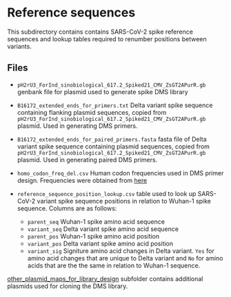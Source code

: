 # Reference sequences
This subdirectory contains contains SARS-CoV-2 spike reference sequences and lookup tables required to renumber positions between variants.

## Files
- `pH2rU3_ForInd_sinobiological_617.2_Spiked21_CMV_ZsGT2APurR.gb` genbank file for plasmid used to generate spike DMS library

- `B16172_extended_ends_for_primers.txt` Delta variant spike sequence containing flanking plasmid sequences, copied from `pH2rU3_ForInd_sinobiological_617.2_Spiked21_CMV_ZsGT2APurR.gb` plasmid. Used in generating DMS primers.

- `B16172_extended_ends_for_paired_primers.fasta` fasta file of Delta variant spike sequence containing plasmid sequences, copied from `pH2rU3_ForInd_sinobiological_617.2_Spiked21_CMV_ZsGT2APurR.gb` plasmid. Used in generating paired DMS primers.

- `homo_codon_freq_del.csv` Human codon frequencies used in DMS primer design. Frequencies were obtained from [here](https://www.kazusa.or.jp/codon/)

- `reference_sequence_position_lookup.csv` table used to look up SARS-CoV-2 variant spike sequence positions in relation to Wuhan-1 spike sequence. Columns are as follows:
	- `parent_seq` Wuhan-1 spike amino acid sequence
	- `variant_seq` Delta variant spike amino acid sequence
	- `parent_pos` Wuhan-1 spike amino acid position
	- `variant_pos` Delta variant spike amino acid position
	- `variant_sig` Signiture amino acid changes in Delta variant. `Yes` for amino acid changes that are unique to Delta variant and `No` for amino acids that are the the same in relation to Wuhan-1 sequence. 

[other_plasmid_maps_for_library_design](./other_plasmid_maps_for_library_design) subfolder contains additional plasmids used for cloning the DMS library.

